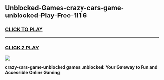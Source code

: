 
## Unblocked-Games-crazy-cars-game-unblocked-Play-Free-1l1l6
<h3>
<a href="https://premium76.site?title=crazy-cars-game-unblocked&ref=21A">CLICK TO PLAY</a></h3>
<hr>

<h3>
<a href="https://premium76.site?title=crazy-cars-game-unblocked&ref=21A">CLICK 2 PLAY</a>
  
</h3>

<a href="https://premium76.site?title=crazy-cars-game-unblocked&ref=21A"><img src="https://clearcache.store/games.png"></a>


**crazy-cars-game-unblocked games unblocked: Your Gateway to Fun and Accessible Online Gaming**
